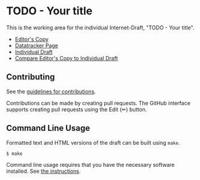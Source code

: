 <!-- regenerate: on (set to off if you edit this file) -->

# TODO - Your title

This is the working area for the individual Internet-Draft, "TODO - Your title".

* [Editor's Copy](https://emile22.github.io/draft-stephan-ai-agent-6g/#go.draft-stephan-ai-agent-6g.html)
* [Datatracker Page](https://datatracker.ietf.org/doc/draft-stephan-ai-agent-6g)
* [Individual Draft](https://datatracker.ietf.org/doc/html/draft-stephan-ai-agent-6g)
* [Compare Editor's Copy to Individual Draft](https://emile22.github.io/draft-stephan-ai-agent-6g/#go.draft-stephan-ai-agent-6g.diff)


## Contributing

See the
[guidelines for contributions](https://github.com/emile22/draft-stephan-ai-agent-6g/blob/main/CONTRIBUTING.md).

Contributions can be made by creating pull requests.
The GitHub interface supports creating pull requests using the Edit (✏) button.


## Command Line Usage

Formatted text and HTML versions of the draft can be built using `make`.

```sh
$ make
```

Command line usage requires that you have the necessary software installed.  See
[the instructions](https://github.com/martinthomson/i-d-template/blob/main/doc/SETUP.md).

